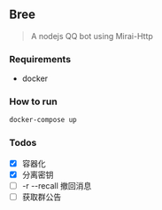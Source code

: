 ## Bree
> A nodejs QQ bot using Mirai-Http

### Requirements
+ docker

### How to run
```sh
docker-compose up
```

### Todos

- [x] 容器化
- [x] 分离密钥
- [ ] -r --recall 撤回消息
- [ ] 获取群公告
